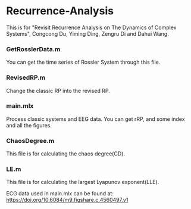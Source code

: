 # Recurrence-Analysis
This is for "Revisit Recurrence Analysis on The Dynamics of Complex Systems", Congcong Du, Yiming Ding, Zengru Di and Dahui Wang.

### GetRosslerData.m
You can get the time series of Rossler System through this file.

### RevisedRP.m
Change the classic RP into the revised RP.

### main.mlx
Process classic systems and EEG data. You can get rRP, and some index and all the figures. 

### ChaosDegree.m
This file is for calculating the chaos degree(CD).

### LE.m
This file is for calculating the largest Lyapunov exponent(LLE).

ECG data used in main.mlx can be found at: https://doi.org/10.6084/m9.figshare.c.4560497.v1
